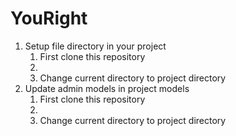 # YouRight

<ol>
  <li>
    Setup file directory in your project
    <ol>
      <li> First clone this repository <li>
      <li> Change current directory to project directory </li>
    </ol>
  </li>
  <li>
  Update admin models in project models
    <ol>
      <li> First clone this repository <li>
      <li> Change current directory to project directory </li>
    </ol>
  </li>
</ol>
